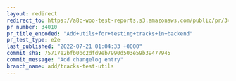 ```yaml
---
layout: redirect
redirect_to: https://a8c-woo-test-reports.s3.amazonaws.com/public/pr/34010/e2e/index.html
pr_number: 34010
pr_title_encoded: "Add+utils+for+testing+tracks+in+backend"
pr_test_type: e2e
last_published: "2022-07-21 01:04:33 +0000"
commit_sha: 75717e2bfb0bc2dfd9eb7990d503e59b39477945
commit_message: "Add changelog entry"
branch_name: add/tracks-test-utils
---
```

